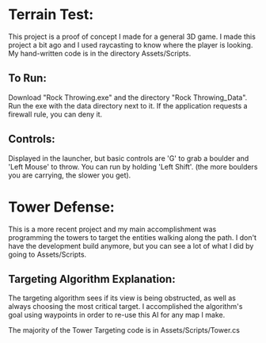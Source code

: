 # Terrain Test:
This project is a proof of concept I made for a general 3D game.
I made this project a bit ago and I used raycasting to know where the player is looking.
My hand-written code is in the directory Assets/Scripts.

## To Run:
Download "Rock Throwing.exe" and the directory "Rock Throwing_Data". Run the exe with the data directory next to it.
If the application requests a firewall rule, you can deny it.

## Controls:
Displayed in the launcher, but basic controls are 'G' to grab a boulder and 'Left Mouse' to throw.
You can run by holding 'Left Shift'.
(the more boulders you are carrying, the slower you get).

# Tower Defense:
This is a more recent project and my main accomplishment was programming the towers to
target the entities walking along the path. I don't have the development build anymore, 
but you can see a lot of what I did by going to Assets/Scripts.

## Targeting Algorithm Explanation:
The targeting algorithm sees if its view is being
obstructed, as well as always choosing the most critical target. I accomplished the algorithm's goal
using waypoints in order to re-use this AI for any map I make.

The majority of the Tower Targeting code is in Assets/Scripts/Tower.cs
